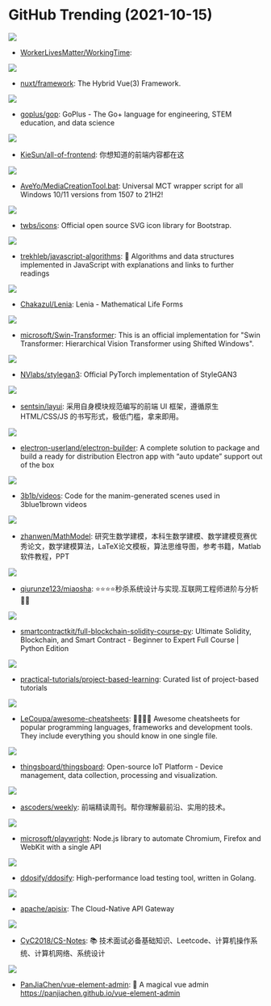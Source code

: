 # GitHub Trending (2021-10-15)

![](https://img.shields.io/badge/none-New%202-green?style=flat-square&logo=appveyor)
- [WorkerLivesMatter/WorkingTime](https://github.com/WorkerLivesMatter/WorkingTime): 

![](https://img.shields.io/badge/TypeScript-New%20291-green?style=flat-square&logo=appveyor)
- [nuxt/framework](https://github.com/nuxt/framework): The Hybrid Vue(3) Framework.

![](https://img.shields.io/badge/Go-New%20321-green?style=flat-square&logo=appveyor)
- [goplus/gop](https://github.com/goplus/gop): GoPlus - The Go+ language for engineering, STEM education, and data science

![](https://img.shields.io/badge/JavaScript-New%20312-green?style=flat-square&logo=appveyor)
- [KieSun/all-of-frontend](https://github.com/KieSun/all-of-frontend): 你想知道的前端内容都在这

![](https://img.shields.io/badge/Batchfile-New%20112-green?style=flat-square&logo=appveyor)
- [AveYo/MediaCreationTool.bat](https://github.com/AveYo/MediaCreationTool.bat): Universal MCT wrapper script for all Windows 10/11 versions from 1507 to 21H2!

![](https://img.shields.io/badge/HTML-New%20151-green?style=flat-square&logo=appveyor)
- [twbs/icons](https://github.com/twbs/icons): Official open source SVG icon library for Bootstrap.

![](https://img.shields.io/badge/JavaScript-New%20188-green?style=flat-square&logo=appveyor)
- [trekhleb/javascript-algorithms](https://github.com/trekhleb/javascript-algorithms): 📝 Algorithms and data structures implemented in JavaScript with explanations and links to further readings

![](https://img.shields.io/badge/Python-New%20149-green?style=flat-square&logo=appveyor)
- [Chakazul/Lenia](https://github.com/Chakazul/Lenia): Lenia - Mathematical Life Forms

![](https://img.shields.io/badge/Python-New%20117-green?style=flat-square&logo=appveyor)
- [microsoft/Swin-Transformer](https://github.com/microsoft/Swin-Transformer): This is an official implementation for "Swin Transformer: Hierarchical Vision Transformer using Shifted Windows".

![](https://img.shields.io/badge/Python-New%20295-green?style=flat-square&logo=appveyor)
- [NVlabs/stylegan3](https://github.com/NVlabs/stylegan3): Official PyTorch implementation of StyleGAN3

![](https://img.shields.io/badge/JavaScript-New%2056-green?style=flat-square&logo=appveyor)
- [sentsin/layui](https://github.com/sentsin/layui): 采用自身模块规范编写的前端 UI 框架，遵循原生 HTML/CSS/JS 的书写形式，极低门槛，拿来即用。

![](https://img.shields.io/badge/TypeScript-New%2083-green?style=flat-square&logo=appveyor)
- [electron-userland/electron-builder](https://github.com/electron-userland/electron-builder): A complete solution to package and build a ready for distribution Electron app with “auto update” support out of the box

![](https://img.shields.io/badge/Python-New%2040-green?style=flat-square&logo=appveyor)
- [3b1b/videos](https://github.com/3b1b/videos): Code for the manim-generated scenes used in 3blue1brown videos

![](https://img.shields.io/badge/TeX-New%2062-green?style=flat-square&logo=appveyor)
- [zhanwen/MathModel](https://github.com/zhanwen/MathModel): 研究生数学建模，本科生数学建模、数学建模竞赛优秀论文，数学建模算法，LaTeX论文模板，算法思维导图，参考书籍，Matlab软件教程，PPT

![](https://img.shields.io/badge/Java-New%2088-green?style=flat-square&logo=appveyor)
- [qiurunze123/miaosha](https://github.com/qiurunze123/miaosha): ⭐⭐⭐⭐秒杀系统设计与实现.互联网工程师进阶与分析🙋🐓

![](https://img.shields.io/badge/none-New%2057-green?style=flat-square&logo=appveyor)
- [smartcontractkit/full-blockchain-solidity-course-py](https://github.com/smartcontractkit/full-blockchain-solidity-course-py): Ultimate Solidity, Blockchain, and Smart Contract - Beginner to Expert Full Course | Python Edition

![](https://img.shields.io/badge/none-New%20210-green?style=flat-square&logo=appveyor)
- [practical-tutorials/project-based-learning](https://github.com/practical-tutorials/project-based-learning): Curated list of project-based tutorials

![](https://img.shields.io/badge/JavaScript-New%20112-green?style=flat-square&logo=appveyor)
- [LeCoupa/awesome-cheatsheets](https://github.com/LeCoupa/awesome-cheatsheets): 👩‍💻👨‍💻 Awesome cheatsheets for popular programming languages, frameworks and development tools. They include everything you should know in one single file.

![](https://img.shields.io/badge/Java-New%2091-green?style=flat-square&logo=appveyor)
- [thingsboard/thingsboard](https://github.com/thingsboard/thingsboard): Open-source IoT Platform - Device management, data collection, processing and visualization.

![](https://img.shields.io/badge/JavaScript-New%2069-green?style=flat-square&logo=appveyor)
- [ascoders/weekly](https://github.com/ascoders/weekly): 前端精读周刊。帮你理解最前沿、实用的技术。

![](https://img.shields.io/badge/JavaScript-New%20253-green?style=flat-square&logo=appveyor)
- [microsoft/playwright](https://github.com/microsoft/playwright): Node.js library to automate Chromium, Firefox and WebKit with a single API

![](https://img.shields.io/badge/Go-New%20213-green?style=flat-square&logo=appveyor)
- [ddosify/ddosify](https://github.com/ddosify/ddosify): High-performance load testing tool, written in Golang.

![](https://img.shields.io/badge/Lua-New%2035-green?style=flat-square&logo=appveyor)
- [apache/apisix](https://github.com/apache/apisix): The Cloud-Native API Gateway

![](https://img.shields.io/badge/Java-New%20100-green?style=flat-square&logo=appveyor)
- [CyC2018/CS-Notes](https://github.com/CyC2018/CS-Notes): 📚 技术面试必备基础知识、Leetcode、计算机操作系统、计算机网络、系统设计

![](https://img.shields.io/badge/Vue-New%2064-green?style=flat-square&logo=appveyor)
- [PanJiaChen/vue-element-admin](https://github.com/PanJiaChen/vue-element-admin): 🎉 A magical vue admin https://panjiachen.github.io/vue-element-admin

